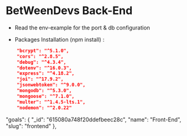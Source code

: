 # BetWeenDevs Back-End

- Read the env-example for the port & db configuration
  
- Packages Installation (npm install) :

```JSON
    "bcrypt": "^5.1.0",
    "cors": "^2.8.5",
    "debug": "^4.3.4",
    "dotenv": "^16.0.3",
    "express": "^4.18.2",
    "joi": "^17.9.2",
    "jsonwebtoken": "^9.0.0",
    "mongodb": "^5.3.0",
    "mongoose": "^7.1.0",
    "multer": "^1.4.5-lts.1",
    "nodemon": "^2.0.22"
```

"goals": {
      "_id": "615080a748f20ddefbeec28c",
      "name": "Front-End",
      "slug": "frontend"
    },
